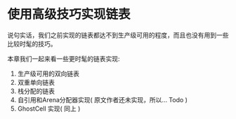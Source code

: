 # 使用高级技巧实现链表
说句实话，我们之前实现的链表都达不到生产级可用的程度，而且也没有用到一些比较时髦的技巧。

本章我们一起来看一些更时髦的链表实现:

1. 生产级可用的双向链表
2. 双重单向链表
3. 栈分配的链表
4. 自引用和Arena分配器实现( 原文作者还未实现，所以... Todo )
5. GhostCell 实现( 同上 )